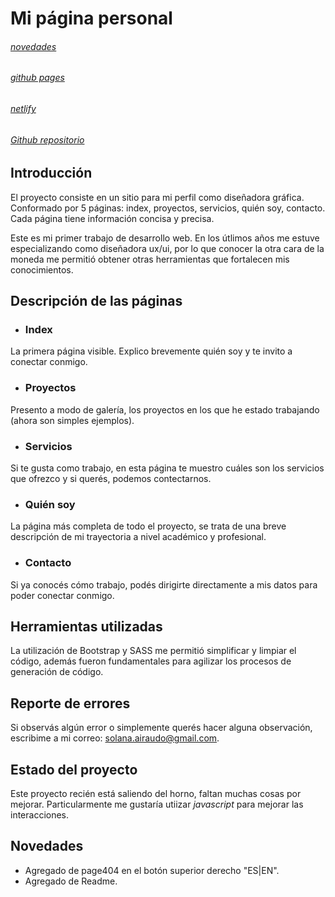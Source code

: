 # Mi página personal
###### [novedades](#new)
###### [github pages](https://soliairaudo.github.io/MiPaginaPersonal/)
###### [netlify](https://unique-lily-bdcacd.netlify.app/)
###### [Github repositorio](https://github.com/SoliAiraudo/MiPaginaPersonal.git)
## Introducción
El proyecto consiste en un sitio para mi perfil como diseñadora gráfica. Conformado por 5 páginas: index, proyectos, servicios, quién soy, contacto. Cada página tiene información concisa y precisa.

Este es mi primer trabajo de desarrollo web. En los útlimos años me estuve especializando como diseñadora ux/ui, por lo que conocer la otra cara de la moneda me permitió obtener otras herramientas que fortalecen mis conocimientos. 

## Descripción de las páginas
- ### Index
La primera página visible. Explico brevemente quién soy y te invito a conectar conmigo. 

- ### Proyectos
Presento a modo de galería, los proyectos en los que he estado trabajando (ahora son simples ejemplos).

- ### Servicios
Si te gusta como trabajo, en esta página te muestro cuáles son los servicios que ofrezco y si querés, podemos contectarnos.

- ### Quién soy
La página más completa de todo el proyecto, se trata de una breve descripción de mi trayectoria a nivel académico y profesional.

- ### Contacto
Si ya conocés cómo trabajo, podés dirigirte directamente a mis datos para poder conectar conmigo.

## Herramientas utilizadas
La utilización de Bootstrap y SASS me permitió simplificar y limpiar el código, además fueron fundamentales para agilizar los procesos de generación de código. 

## Reporte de errores
Si observás algún error o simplemente querés hacer alguna observación, escribime a mi correo: solana.airaudo@gmail.com.

## Estado del proyecto
Este proyecto recién está saliendo del horno, faltan muchas cosas por mejorar. Particularmente me gustaría utiizar *javascript* para mejorar las interacciones.

<a name="new"><a/>
## Novedades

- Agregado de page404 en el botón superior derecho "ES|EN".
- Agregado de Readme.
